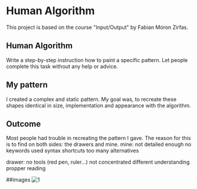 # Human Algorithm

This project is based on the course "Input/Output" by Fabian Móron Zirfas.

## Human Algorithm
Write a step-by-step instruction how to paint a specific pattern. Let people complete this task without any help or advice.

## My pattern
I created a complex and static pattern. My goal was, to recreate these shapes identical in size, implementation and appearance with the algorithm.

## Outcome
Most people had trouble in recreating the pattern I gave. The reason for this is to find on both sides: the drawers and mine.
mine:
not detailed enough
no keywords used
syntax
shortcuts
too many alternatives

drawer:
no tools (red pen, ruler…)
not concentrated
different understanding
propper reading

##images
![1](https://cloud.githubusercontent.com/assets/9571378/11805243/91b087ba-a30a-11e5-95be-7a0384c45213.JPG)
